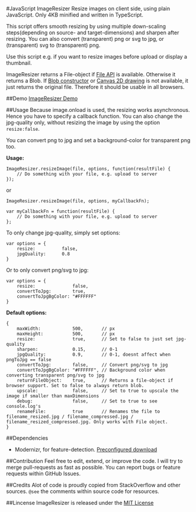#JavaScript ImageResizer
Resize images on client side, using plain JavaScript. Only 4KB minified and written in TypeScript.

This script offers smooth resizing by using multiple down-scaling steps(depending on source- and target-dimensions) and sharpen after resizing. You can also convert (transparent) png or svg to jpg, or (transparent) svg to (transparent) png.

Use this script e.g. if you want to resize images before upload or display a thumbnail.

ImageResizer returns a File-object if [File API](http://caniuse.com/#feat=fileapi) is available. Otherwise it returns a Blob. If [Blob constructor](http://caniuse.com/#feat=fileapi) or [Canvas 2D drawing](http://caniuse.com/#feat=canvas) is not available, it just returns the original file. Therefore it should be usable in all browsers.


##Demo
[ImageResizer Demo](http://www.lawitzke.com/imageresizer)

##Usage
Because image.onload is used, the resizing works asynchronous. Hence you have to specify a callback function.
You can also change the jpg-quality only, without resizing the image by using the option `resize:false`.

You can convert png to jpg and set a background-color for transparent png too.

**Usage:**

```
ImageResizer.resizeImage(file, options, function(resultFile) {
    // Do something with your file, e.g. upload to server
});
```

or

```
ImageResizer.resizeImage(file, options, myCallbackFn);

var myCallbackFn = function(resultFile) {
    // Do something with your file, e.g. upload to server
};
```

To only change jpg-quality, simply set options:
```
var options = {
    resize:          false,
    jpgQuality:      0.8
}
```

Or to only convert png/svg to jpg:
```
var options = {
    resize:              false,
    convertToJpg:        true,
    convertToJpgBgColor: "#FFFFFF" 
}
```

**Default options:**
```
{
    maxWidth:            500,       // px
    maxHeight:           500,       // px
    resize:              true,      // Set to false to just set jpg-quality
    sharpen:             0.15,      // 0-1
    jpgQuality:          0.9,       // 0-1, doesnt affect when pngToJpg == false
    convertToJpg:        false,     // Convert png/svg to jpg
    convertToJpgBgColor: "#FFFFFF", // Background color when converting transparent png/svg to jpg
    returnFileObject:    true,      // Returns a file-object if browser support. Set to false to always return blob.
    upscale:             false,     // Set to true to upscale the image if smaller than maxDimensions
    debug:               false,     // Set to true to see console.log's
    renameFile:          true       // Renames the file to filename_resized.jpg / filename_compressed.jpg / filename_resized_compressed.jpg. Only works with File object.
}
```

##Dependencies
- Modernizr, for feature-detection. [Preconfigured download](https://modernizr.com/download/?-blobconstructor-canvas-filereader-filesystem-setclasses)

##Contribution
Feel free to edit, extend, or improve the code. I will try to merge pull-requests as fast as possible.
You can report bugs or feature requests within GitHub Issues.

##Credits
Alot of code is proudly copied from StackOverflow and other sources. `@see` the comments within source code for resources. 

##Lincense
ImageResizer is released under the [MIT License](https://ben.mit-license.org/)